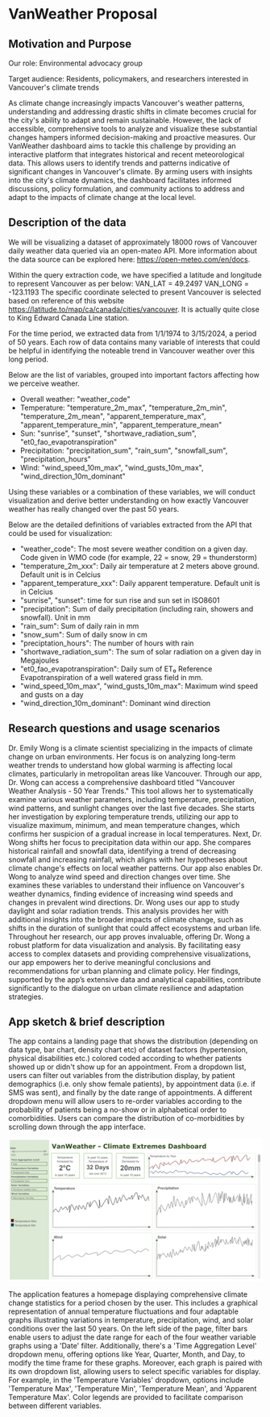 # VanWeather Proposal

## Motivation and Purpose

Our role: Environmental advocacy group

Target audience: Residents, policymakers, and researchers interested in Vancouver's climate trends

As climate change increasingly impacts Vancouver's weather patterns, understanding and addressing drastic shifts in climate becomes crucial for the city's ability to adapt and remain sustainable. However, the lack of accessible, comprehensive tools to analyze and visualize these substantial changes hampers informed decision-making and proactive measures. Our VanWeather dashboard aims to tackle this challenge by providing an interactive platform that integrates historical and recent meteorological data. This allows users to identify trends and patterns indicative of significant changes in Vancouver's climate. By arming users with insights into the city's climate dynamics, the dashboard facilitates informed discussions, policy formulation, and community actions to address and adapt to the impacts of climate change at the local level.


## Description of the data

We will be visualizing a dataset of approximately 18000 rows of Vancouver daily weather data queried via an open-mateo 
API. More information about the data source can be explored here: https://open-meteo.com/en/docs.

Within the query extraction code, we have specified a latitude and longitude to represent Vancouver as per below:
VAN_LAT = 49.2497
VAN_LONG = -123.1193
The specific coordinate selected to present Vancouver is selected based on reference of this website 
https://latitude.to/map/ca/canada/cities/vancouver. It is actually quite close to King Edward Canada Line station. 

For the time period, we extracted data from 1/1/1974 to 3/15/2024, a period of 50 years. Each row of data contains 
many variable of interests that could be helpful in identifying the noteable trend in Vancouver weather over this long 
period. 

Below are the list of variables, grouped into important factors affecting how we perceive weather.
- Overall weather: "weather_code"
- Temperature: "temperature_2m_max", "temperature_2m_min", "temperature_2m_mean", "apparent_temperature_max", "apparent_temperature_min", "apparent_temperature_mean"
- Sun: "sunrise", "sunset", "shortwave_radiation_sum", "et0_fao_evapotranspiration"
- Precipitation: "precipitation_sum", "rain_sum", "snowfall_sum", "precipitation_hours"
- Wind: "wind_speed_10m_max", "wind_gusts_10m_max", "wind_direction_10m_dominant"

Using these variables or a combination of these variables, we will conduct visualization and derive better understanding 
on how exactly Vancouver weather has really changed over the past 50 years. 

Below are the detailed definitions of variables extracted from the API that could be used for visualization:
- "weather_code": The most severe weather condition on a given day. Code given in WMO code (for example, 22 = snow, 29 = thunderstorm)
- "temperature_2m_xxx": Daily air temperature at 2 meters above ground. Default unit is in Celcius
- "apparent_temperature_xxx": Daily apparent temperature. Default unit is in Celcius
- "sunrise", "sunset": time for sun rise and sun set in ISO8601
- "precipitation": Sum of daily precipitation (including rain, showers and snowfall). Unit in mm 
- "rain_sum": Sum of daily rain in mm
- "snow_sum": Sum of daily snow in cm
- "preciptation_hours": The number of hours with rain
- "shortwave_radiation_sum": 	The sum of solar radiation on a given day in Megajoules
- "et0_fao_evapotranspiration": Daily sum of ET₀ Reference Evapotranspiration of a well watered grass field in mm. 
- "wind_speed_10m_max", "wind_gusts_10m_max": Maximum wind speed and gusts on a day
- "wind_direction_10m_dominant": Dominant wind direction


## Research questions and usage scenarios

Dr. Emily Wong is a climate scientist specializing in the impacts of climate change on urban environments. Her focus is on analyzing long-term weather trends to understand how global warming is affecting local climates, particularly in metropolitan areas like Vancouver.
Through our app, Dr. Wong can access a comprehensive dashboard titled "Vancouver Weather Analysis - 50 Year Trends." This tool allows her to systematically examine various weather parameters, including temperature, precipitation, wind patterns, and sunlight changes over the last five decades. She starts her investigation by exploring temperature trends, utilizing our app to visualize maximum, minimum, and mean temperature changes, which confirms her suspicion of a gradual increase in local temperatures.
Next, Dr. Wong shifts her focus to precipitation data within our app. She compares historical rainfall and snowfall data, identifying a trend of decreasing snowfall and increasing rainfall, which aligns with her hypotheses about climate change's effects on local weather patterns.
Our app also enables Dr. Wong to analyze wind speed and direction changes over time. She examines these variables to understand their influence on Vancouver's weather dynamics, finding evidence of increasing wind speeds and changes in prevalent wind directions.
Dr. Wong uses our app to study daylight and solar radiation trends. This analysis provides her with additional insights into the broader impacts of climate change, such as shifts in the duration of sunlight that could affect ecosystems and urban life.
Throughout her research, our app proves invaluable, offering Dr. Wong a robust platform for data visualization and analysis. By facilitating easy access to complex datasets and providing comprehensive visualizations, our app empowers her to derive meaningful conclusions and recommendations for urban planning and climate policy. Her findings, supported by the app’s extensive data and analytical capabilities, contribute significantly to the dialogue on urban climate resilience and adaptation strategies.


## App sketch & brief description

The app contains a landing page that shows the distribution (depending on data type, bar chart, density chart etc) of dataset factors (hypertension, physical disabilities etc.) colored coded according to whether patients showed up or didn't show up for an appointment. From a dropdown list, users can filter out variables from the distribution display, by patient demographics (i.e. only show female patients), by appointment data (i.e. if SMS was sent), and finally by the date range of appointments. A different dropdown menu will allow users to re-order variables according to the probability of patients being a no-show or in alphabetical order to comorbidities. Users can compare the distribution of co-morbidities by scrolling down through the app interface.

![](../img/sketch.png "App Sketch")

The application features a homepage displaying comprehensive climate change statistics for a period chosen by the user. This includes a graphical representation of annual temperature fluctuations and four adaptable graphs illustrating variations in temperature, precipitation, wind, and solar conditions over the last 50 years. On the left side of the page, filter bars enable users to adjust the date range for each of the four weather variable graphs using a 'Date' filter. Additionally, there's a 'Time Aggregation Level' dropdown menu, offering options like Year, Quarter, Month, and Day, to modify the time frame for these graphs. Moreover, each graph is paired with its own dropdown list, allowing users to select specific variables for display. For example, in the 'Temperature Variables' dropdown, options include 'Temperature Max', 'Temperature Min', 'Temperature Mean', and 'Apparent Temperature Max'. Color legends are provided to facilitate comparison between different variables.